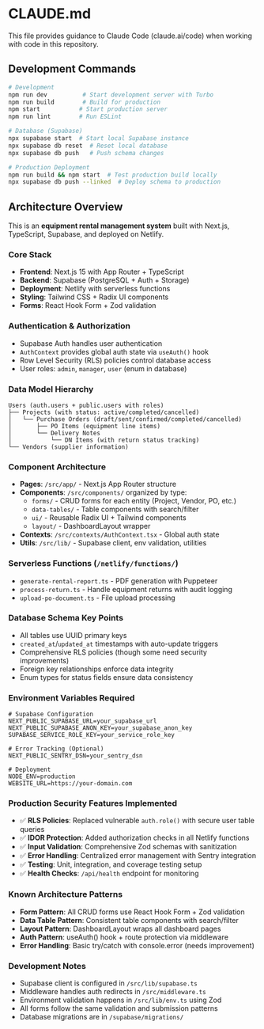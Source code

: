 # CLAUDE.md

This file provides guidance to Claude Code (claude.ai/code) when working with code in this repository.

## Development Commands

```bash
# Development
npm run dev          # Start development server with Turbo
npm run build        # Build for production
npm start           # Start production server
npm run lint        # Run ESLint

# Database (Supabase)
npx supabase start  # Start local Supabase instance
npx supabase db reset  # Reset local database
npx supabase db push   # Push schema changes

# Production Deployment
npm run build && npm start  # Test production build locally
npx supabase db push --linked  # Deploy schema to production
```

## Architecture Overview

This is an **equipment rental management system** built with Next.js, TypeScript, Supabase, and deployed on Netlify.

### Core Stack
- **Frontend**: Next.js 15 with App Router + TypeScript
- **Backend**: Supabase (PostgreSQL + Auth + Storage)
- **Deployment**: Netlify with serverless functions
- **Styling**: Tailwind CSS + Radix UI components
- **Forms**: React Hook Form + Zod validation

### Authentication & Authorization
- Supabase Auth handles user authentication
- `AuthContext` provides global auth state via `useAuth()` hook
- Row Level Security (RLS) policies control database access
- User roles: `admin`, `manager`, `user` (enum in database)

### Data Model Hierarchy
```
Users (auth.users + public.users with roles)
├── Projects (with status: active/completed/cancelled)
│   └── Purchase Orders (draft/sent/confirmed/completed/cancelled)
│       ├── PO Items (equipment line items)
│       └── Delivery Notes
│           └── DN Items (with return status tracking)
└── Vendors (supplier information)
```

### Component Architecture
- **Pages**: `/src/app/` - Next.js App Router structure
- **Components**: `/src/components/` organized by type:
  - `forms/` - CRUD forms for each entity (Project, Vendor, PO, etc.)
  - `data-tables/` - Table components with search/filter
  - `ui/` - Reusable Radix UI + Tailwind components
  - `layout/` - DashboardLayout wrapper
- **Contexts**: `/src/contexts/AuthContext.tsx` - Global auth state
- **Utils**: `/src/lib/` - Supabase client, env validation, utilities

### Serverless Functions (`/netlify/functions/`)
- `generate-rental-report.ts` - PDF generation with Puppeteer
- `process-return.ts` - Handle equipment returns with audit logging
- `upload-po-document.ts` - File upload processing

### Database Schema Key Points
- All tables use UUID primary keys
- `created_at`/`updated_at` timestamps with auto-update triggers  
- Comprehensive RLS policies (though some need security improvements)
- Foreign key relationships enforce data integrity
- Enum types for status fields ensure data consistency

### Environment Variables Required
```
# Supabase Configuration
NEXT_PUBLIC_SUPABASE_URL=your_supabase_url
NEXT_PUBLIC_SUPABASE_ANON_KEY=your_supabase_anon_key
SUPABASE_SERVICE_ROLE_KEY=your_service_role_key

# Error Tracking (Optional)
NEXT_PUBLIC_SENTRY_DSN=your_sentry_dsn

# Deployment
NODE_ENV=production
WEBSITE_URL=https://your-domain.com
```

### Production Security Features Implemented
- ✅ **RLS Policies**: Replaced vulnerable `auth.role()` with secure user table queries
- ✅ **IDOR Protection**: Added authorization checks in all Netlify functions  
- ✅ **Input Validation**: Comprehensive Zod schemas with sanitization
- ✅ **Error Handling**: Centralized error management with Sentry integration
- ✅ **Testing**: Unit, integration, and coverage testing setup
- ✅ **Health Checks**: `/api/health` endpoint for monitoring

### Known Architecture Patterns
- **Form Pattern**: All CRUD forms use React Hook Form + Zod validation
- **Data Table Pattern**: Consistent table components with search/filter
- **Layout Pattern**: DashboardLayout wraps all dashboard pages
- **Auth Pattern**: useAuth() hook + route protection via middleware
- **Error Handling**: Basic try/catch with console.error (needs improvement)

### Development Notes
- Supabase client is configured in `/src/lib/supabase.ts`
- Middleware handles auth redirects in `/src/middleware.ts`
- Environment validation happens in `/src/lib/env.ts` using Zod
- All forms follow the same validation and submission patterns
- Database migrations are in `/supabase/migrations/`